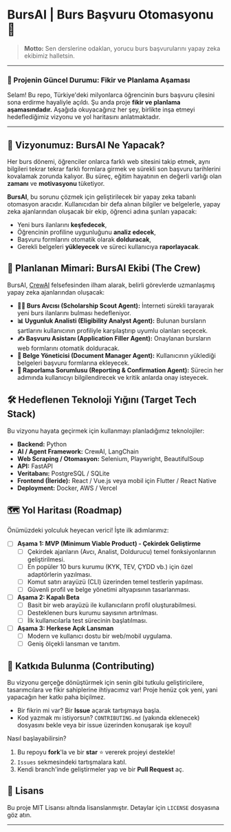 # BursAI | Burs Başvuru Otomasyonu 🚀



> **Motto:** Sen derslerine odaklan, yorucu burs başvurularını yapay zeka ekibimiz halletsin.

---

### 🌱 Projenin Güncel Durumu: Fikir ve Planlama Aşaması

Selam! Bu repo, Türkiye'deki milyonlarca öğrencinin burs başvuru çilesini sona erdirme hayaliyle açıldı. Şu anda proje **fikir ve planlama aşamasındadır.** Aşağıda okuyacağınız her şey, birlikte inşa etmeyi hedeflediğimiz vizyonu ve yol haritasını anlatmaktadır.

---

## 🤔 Vizyonumuz: BursAI Ne Yapacak?

Her burs dönemi, öğrenciler onlarca farklı web sitesini takip etmek, aynı bilgileri tekrar tekrar farklı formlara girmek ve sürekli son başvuru tarihlerini kovalamak zorunda kalıyor. Bu süreç, eğitim hayatının en değerli varlığı olan **zamanı** ve **motivasyonu** tüketiyor.

**BursAI**, bu sorunu çözmek için geliştirilecek bir yapay zeka tabanlı otomasyon aracıdır. Kullanıcıdan bir defa alınan bilgiler ve belgelerle, yapay zeka ajanlarından oluşacak bir ekip, öğrenci adına şunları yapacak:

*   Yeni burs ilanlarını **keşfedecek**,
*   Öğrencinin profiline uygunluğunu **analiz edecek**,
*   Başvuru formlarını otomatik olarak **dolduracak**,
*   Gerekli belgeleri **yükleyecek** ve süreci kullanıcıya **raporlayacak**.

## 🤖 Planlanan Mimari: BursAI Ekibi (The Crew)

BursAI, [CrewAI](https://github.com/joaomdmoura/crewAI) felsefesinden ilham alarak, belirli görevlerde uzmanlaşmış yapay zeka ajanlarından oluşacak:

*   **🕵️‍♂️ Burs Avcısı (Scholarship Scout Agent):** İnterneti sürekli tarayarak yeni burs ilanlarını bulması hedefleniyor.
*   **📊 Uygunluk Analisti (Eligibility Analyst Agent):** Bulunan bursların şartlarını kullanıcının profiliyle karşılaştırıp uyumlu olanları seçecek.
*   **✍️ Başvuru Asistanı (Application Filler Agent):** Onaylanan bursların web formlarını otomatik dolduracak.
*   **📂 Belge Yöneticisi (Document Manager Agent):** Kullanıcının yüklediği belgeleri başvuru formlarına ekleyecek.
*   **📨 Raporlama Sorumlusu (Reporting & Confirmation Agent):** Sürecin her adımında kullanıcıyı bilgilendirecek ve kritik anlarda onay isteyecek.

## 🛠️ Hedeflenen Teknoloji Yığını (Target Tech Stack)

Bu vizyonu hayata geçirmek için kullanmayı planladığımız teknolojiler:

*   **Backend:** Python
*   **AI / Agent Framework:** CrewAI, LangChain
*   **Web Scraping / Otomasyon:** Selenium, Playwright, BeautifulSoup
*   **API:** FastAPI
*   **Veritabanı:** PostgreSQL / SQLite
*   **Frontend (İleride):** React / Vue.js veya mobil için Flutter / React Native
*   **Deployment:** Docker, AWS / Vercel

## 🗺️ Yol Haritası (Roadmap)

Önümüzdeki yolculuk heyecan verici! İşte ilk adımlarımız:

- [ ] **Aşama 1: MVP (Minimum Viable Product) - Çekirdek Geliştirme**
    - [ ] Çekirdek ajanların (Avcı, Analist, Doldurucu) temel fonksiyonlarının geliştirilmesi.
    - [ ] En popüler 10 burs kurumu (KYK, TEV, ÇYDD vb.) için özel adaptörlerin yazılması.
    - [ ] Komut satırı arayüzü (CLI) üzerinden temel testlerin yapılması.
    - [ ] Güvenli profil ve belge yönetimi altyapısının tasarlanması.

- [ ] **Aşama 2: Kapalı Beta**
    - [ ] Basit bir web arayüzü ile kullanıcıların profil oluşturabilmesi.
    - [ ] Desteklenen burs kurumu sayısının artırılması.
    - [ ] İlk kullanıcılarla test sürecinin başlatılması.

- [ ] **Aşama 3: Herkese Açık Lansman**
    - [ ] Modern ve kullanıcı dostu bir web/mobil uygulama.
    - [ ] Geniş ölçekli lansman ve tanıtım.

## 🤝 Katkıda Bulunma (Contributing)

Bu vizyonu gerçeğe dönüştürmek için senin gibi tutkulu geliştiricilere, tasarımcılara ve fikir sahiplerine ihtiyacımız var! Proje henüz çok yeni, yani yapacağın her katkı paha biçilmez.

*   Bir fikrin mi var? Bir **Issue** açarak tartışmaya başla.
*   Kod yazmak mı istiyorsun? `CONTRIBUTING.md` (yakında eklenecek) dosyasını bekle veya bir issue üzerinden konuşarak işe koyul!

Nasıl başlayabilirsin?
1.  Bu repoyu **fork**'la ve bir **star** ⭐ vererek projeyi destekle!
2.  `Issues` sekmesindeki tartışmalara katıl.
3.  Kendi branch'inde geliştirmeler yap ve bir **Pull Request** aç.

## 📄 Lisans

Bu proje MIT Lisansı altında lisanslanmıştır. Detaylar için `LICENSE` dosyasına göz atın.


---
